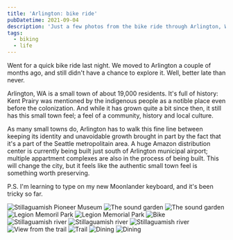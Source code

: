 ```yaml
---
title: 'Arlington: bike ride'
pubDatetime: 2021-09-04
description: 'Just a few photos from the bike ride through Arlington, Washington.'
tags:
  - biking
  - life
---
```


Went for a quick bike ride last night. We moved to Arlington a couple of months ago, and still didn't have a chance to explore it. Well, better late than never.

Arlington, WA is a small town of about 19,000 residents. It's full of history: Kent Prairy was mentioned by the indigenous people as a notible place even before the colonization. And while it has grown quite a bit since then, it still has this small town feel; a feel of a community, history and local
culture.

As many small towns do, Arlington has to walk this fine line between keeping its identity and unavoidable growth brought in part by the fact that it's a part of the Seattle metropolitain area. A huge Amazon distribution center is currently being built just south of Arlington municipal airport; multiple appartment complexes are also in the process of being built. This will change the city, but it feels like the authentic small town feel is something worth preserving.

P.S. I'm learning to type on my new Moonlander keyboard, and it's been tricky so far.

![Stillaguamish Pioneer Museum](assets/blog/posts/arlington/IMG_0012.jpeg)
![The sound garden](assets/blog/posts/arlington/IMG_0013.jpeg)
![The sound garden](assets/blog/posts/arlington/IMG_0014.jpeg)
![Legion Memoril Park](assets/blog/posts/arlington/IMG_0015.jpeg)
![Legion Memorial Park](assets/blog/posts/arlington/IMG_0016.jpeg)
![Bike](assets/blog/posts/arlington/IMG_0017.jpeg)
![Stillaguamish river](assets/blog/posts/arlington/IMG_0018.jpeg)
![Stillaguamish river](assets/blog/posts/arlington/IMG_0019.jpeg)
![Stillaguamish river](assets/blog/posts/arlington/IMG_0020.jpeg)
![View from the trail](assets/blog/posts/arlington/IMG_0021.jpeg)
![Trail](assets/blog/posts/arlington/IMG_0022.jpeg)
![Dining](assets/blog/posts/arlington/IMG_0023.jpeg)
![Dining](assets/blog/posts/arlington/IMG_0025.jpeg)
